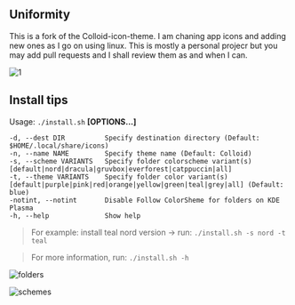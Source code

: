 ## Uniformity
This is a fork of the Colloid-icon-theme. I am chaning app icons and adding new ones as I go on using linux. This is mostly a personal projecr but you may add pull requests and I shall review them as and when I can.

![1](preview.png?raw=true)

## Install tips

Usage:  `./install.sh`  **[OPTIONS...]**

```
-d, --dest DIR          Specify destination directory (Default: $HOME/.local/share/icons)
-n, --name NAME         Specify theme name (Default: Colloid)
-s, --scheme VARIANTS   Specify folder colorscheme variant(s) [default|nord|dracula|gruvbox|everforest|catppuccin|all]
-t, --theme VARIANTS    Specify folder color variant(s) [default|purple|pink|red|orange|yellow|green|teal|grey|all] (Default: blue)
-notint, --notint       Disable Follow ColorSheme for folders on KDE Plasma
-h, --help              Show help
```
> For example: install teal nord version -> run: `./install.sh -s nord -t teal`

> For more information, run: `./install.sh -h`

![folders](folders.png?raw=true)

![schemes](schemes.png?raw=true)
